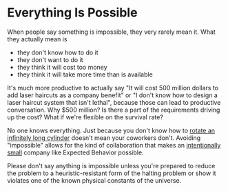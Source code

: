 # Everything Is Possible
When people say something is impossible, they very rarely mean it. What they actually mean is
- they don't know how to do it
- they don't want to do it
- they think it will cost too money
- they think it will take more time than is available

It's much more productive to actually say "It will cost 500 million dollars to add laser haircuts as a company benefit" or "I don't know how to design a laser haircut system that isn't lethal", because those can lead to productive conversation. Why $500 million? Is there a part of the requirements driving up the cost? What if we're flexible on the survival rate?

No one knows everything. Just because you don't know how to [rotate an infinitely long cylinder](https://en.wikipedia.org/wiki/Tipler_cylinder) doesn't mean your coworkers don't. Avoiding "impossible" allows for the kind of collaboration that makes an [intentionally small](intentionally_small.md) company like Expected Behavior possible.

Please don't say anything is impossible unless you're prepared to reduce the problem to a heuristic-resistant form of the halting problem or show it violates one of the known physical constants of the universe.

